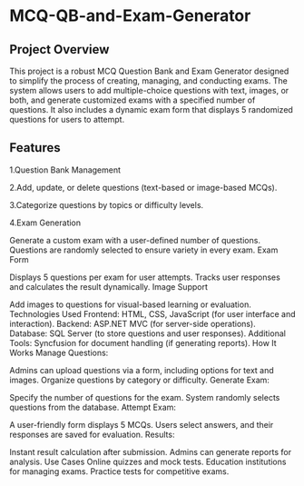 # MCQ-QB-and-Exam-Generator
## Project Overview
This project is a robust MCQ Question Bank and Exam Generator designed to simplify the process of creating, managing, and conducting exams. The system allows users to add multiple-choice questions with text, images, or both, and generate customized exams with a specified number of questions. It also includes a dynamic exam form that displays 5 randomized questions for users to attempt.

## Features
  1.Question Bank Management
  
  2.Add, update, or delete questions (text-based or image-based MCQs).
  
  3.Categorize questions by topics or difficulty levels.
  
  4.Exam Generation

Generate a custom exam with a user-defined number of questions.
Questions are randomly selected to ensure variety in every exam.
Exam Form

Displays 5 questions per exam for user attempts.
Tracks user responses and calculates the result dynamically.
Image Support

Add images to questions for visual-based learning or evaluation.
Technologies Used
Frontend: HTML, CSS, JavaScript (for user interface and interaction).
Backend: ASP.NET MVC (for server-side operations).
Database: SQL Server (to store questions and user responses).
Additional Tools: Syncfusion for document handling (if generating reports).
How It Works
Manage Questions:

Admins can upload questions via a form, including options for text and images.
Organize questions by category or difficulty.
Generate Exam:

Specify the number of questions for the exam.
System randomly selects questions from the database.
Attempt Exam:

A user-friendly form displays 5 MCQs.
Users select answers, and their responses are saved for evaluation.
Results:

Instant result calculation after submission.
Admins can generate reports for analysis.
Use Cases
Online quizzes and mock tests.
Education institutions for managing exams.
Practice tests for competitive exams.
